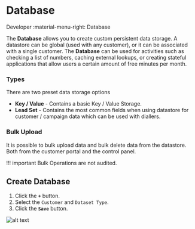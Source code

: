 # Database
Developer :material-menu-right: Database

The **Database** allows you to create custom persistent data storage. A datastore can be global (used with any customer), or it can be associated with a single customer.
The **Database** can be used for activities such as checking a list of numbers, caching external lookups, or creating stateful applications that allow users a certain amount of free minutes per month.

### Types
There are two preset data storage options

* **Key / Value** - Contains a basic Key / Value Storage.
* **Lead Set** - Contains the most common fields when using datastore for customer / campaign data which can be used with diallers.

### Bulk Upload

It is possible to bulk upload data and bulk delete data from the datastore. Both from the customer portal and the control panel.

!!! important
	Bulk Operations are not audited.

## Create Database

1. Click the **`+`** button.
2. Select the `Customer` and `Dataset Type`.
3.	Click the **`Save`** button. 

![alt text][user-space-img-3]

[user-space-img-3]: /developers/img/187.png "user-space-img-3"
